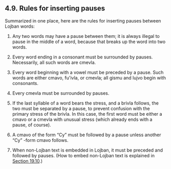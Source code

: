 <a id="section-pauses"></a>4.9. <a id="c4s9"></a>Rules for inserting pauses
---------------------------------------------------------------------------

<a id="id-1.5.11.2.1" class="indexterm"></a>Summarized in one place, here are the rules for inserting pauses between Lojban words:

1.  <a id="id-1.5.11.3.1.1.1" class="indexterm"></a><a id="id-1.5.11.3.1.1.2" class="indexterm"></a>Any two words may have a pause between them; it is always illegal to pause in the middle of a word, because that breaks up the word into two words.

2.  <a id="id-1.5.11.3.2.1.1" class="indexterm"></a><a id="id-1.5.11.3.2.1.2" class="indexterm"></a>Every word ending in a consonant must be surrounded by pauses. Necessarily, all such words are cmevla.

3.  <a id="id-1.5.11.3.3.1.1" class="indexterm"></a><a id="id-1.5.11.3.3.1.2" class="indexterm"></a>Every word beginning with a vowel must be preceded by a pause. Such words are either cmavo, fu'ivla, or cmevla; all gismu and lujvo begin with consonants.

4.  <a id="id-1.5.11.3.4.1.1" class="indexterm"></a><a id="id-1.5.11.3.4.1.2" class="indexterm"></a>Every cmevla must be surrounded by pauses.

5.  <a id="id-1.5.11.3.5.1.1" class="indexterm"></a><a id="id-1.5.11.3.5.1.2" class="indexterm"></a><a id="id-1.5.11.3.5.1.3" class="indexterm"></a>If the last syllable of a word bears the stress, and a brivla follows, the two must be separated by a pause, to prevent confusion with the primary stress of the brivla. In this case, the first word must be either a cmavo or a cmevla with unusual stress (which already ends with a pause, of course).

6.  <a id="id-1.5.11.3.6.1.1" class="indexterm"></a><a id="id-1.5.11.3.6.1.2" class="indexterm"></a><a id="id-1.5.11.3.6.1.3" class="indexterm"></a>A cmavo of the form “Cy” must be followed by a pause unless another “Cy” -form cmavo follows.

7.  <a id="id-1.5.11.3.7.1.1" class="indexterm"></a><a id="id-1.5.11.3.7.1.2" class="indexterm"></a>When non-Lojban text is embedded in Lojban, it must be preceded and followed by pauses. (How to embed non-Lojban text is explained in [Section 19.10](../section-more-quotations).)